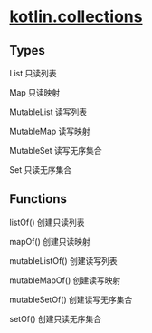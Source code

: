 # [kotlin.collections](https://kotlinlang.org/api/latest/jvm/stdlib/kotlin.collections/)

## Types

List 只读列表

Map 只读映射

MutableList 读写列表

MutableMap 读写映射

MutableSet 读写无序集合

Set 只读无序集合

## Functions

listOf() 创建只读列表

mapOf() 创建只读映射

mutableListOf() 创建读写列表

mutableMapOf() 创建读写映射

mutableSetOf() 创建读写无序集合

setOf() 创建只读无序集合
